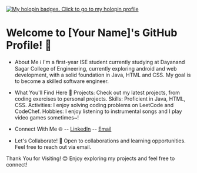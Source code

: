 [![My holopin badges. Click to go to my holopin profile](https://holopin.me/slashex)](https://holopin.io/@slashex)

# Welcome to [Your Name]'s GitHub Profile! 👋
- About Me ℹ
I'm a first-year ISE student currently studying at Dayanand Sagar College of Engineering, currently exploring android and web development, with a solid foundation in Java, HTML and CSS. My goal is to become a skilled software engineer.

- What You'll Find Here 🚀
Projects: Check out my latest projects, from coding exercises to personal projects.
Skills: Proficient in Java, HTML, CSS.
Activities: I enjoy solving coding problems on LeetCode and CodeChef.
Hobbies: I enjoy listening to instrumental songs and I play video games sometimes~!

- Connect With Me 🌐
-- [LinkedIn](https://www.linkedin.com/in/dhruvpuri-slashex/)
-- [Email](dhruvpuri.35@gmail.com)
    
- Let's Collaborate! 🤝
Open to collaborations and learning opportunities. Feel free to reach out via email.

Thank You for Visiting! 😊
Enjoy exploring my projects and feel free to connect!
